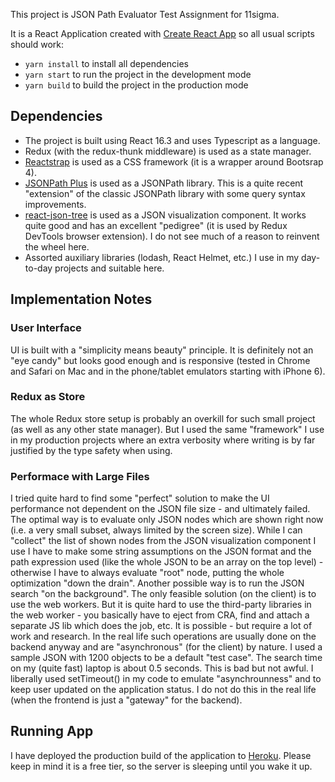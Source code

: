 
This project is JSON Path Evaluator Test Assignment for 11sigma.

It is a React Application created with [Create React App](https://github.com/facebook/create-react-app) so all usual scripts should work:

-  `yarn install` to install all dependencies
-  `yarn start` to run the project in the development mode
-  `yarn build` to build the project in the production mode

  

##  Dependencies

  - The project is built using React 16.3 and uses Typescript as a language. 
  - Redux (with the redux-thunk middleware) is used as a state manager. 
  - [Reactstrap](https://reactstrap.github.io/) is used as a CSS framework (it is a wrapper around Bootsrap 4).
  - [JSONPath Plus](https://github.com/JSONPath-Plus/JSONPath) is used as a JSONPath library. This is a quite recent "extension" of the classic JSONPath library with some query syntax improvements.
  - [react-json-tree](https://github.com/reduxjs/redux-devtools/tree/master/packages/react-json-tree) is used as a JSON visualization component. It works quite good and has an excellent "pedigree" (it is used by Redux DevTools browser extension). I do not see much of a reason to reinvent the wheel here.
  - Assorted auxiliary libraries (lodash, React Helmet, etc.) I use in my day-to-day projects and suitable here.

## Implementation Notes

### User Interface
UI is built with a "simplicity means beauty" principle. It is definitely not an "eye candy" but looks good enough and is responsive (tested in Chrome and Safari on Mac and in the phone/tablet emulators starting with iPhone 6).

### Redux as Store
The whole Redux store setup is probably an overkill for such small project (as well as any other state manager). But I used the same "framework" I use in my production projects where an extra verbosity where writing is by far  justified by the type safety when using.

### Performace with Large Files
I tried quite hard to find some "perfect" solution to make the UI performance not dependent on the JSON file size - and ultimately failed. 
The optimal way is to evaluate only JSON nodes which are shown right now (i.e. a very small subset, always limited by the screen size). While I can "collect" the list of shown nodes from the JSON visualization component I use I have to make some string assumptions on the JSON format and the path expression used (like the whole JSON to be an array on the top level) - otherwise I have to always evaluate "root" node, putting the whole optimization "down the drain".
Another possible way is to run the JSON search "on the background". The only feasible solution (on the client) is to use the web workers. But it is quite hard to use the third-party libraries in the web worker - you basically have to eject from CRA, find and attach a separate JS lib which does the job, etc. It is possible - but require a lot of work and research. In the real life such operations are usually done on the backend anyway and are "asynchronous" (for the client) by nature.
I used a sample JSON with 1200 objects to be a default "test case". The search time on my (quite fast) laptop is about 0.5 seconds. This is bad but not awful.
I liberally used setTimeout() in my code to emulate "asynchrounness" and to keep user updated on the application status. I do not do this in the real life (when the frontend is just a "gateway" for the backend).
 
 ## Running App
 I have deployed the production build of the application to [Heroku](https://json-path-eval.herokuapp.com/). Please keep in mind it is a free tier, so the server is sleeping until you wake it up.
